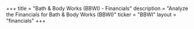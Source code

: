 +++
title = "Bath & Body Works (BBWI) - Financials"
description = "Analyze the Financials for Bath & Body Works (BBWI)"
ticker = "BBWI"
layout = "financials"
+++

